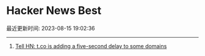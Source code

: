 # Hacker News Best

最近更新时间: 2023-08-15 19:02:36

--- 
1. [Tell HN: t.co is adding a five-second delay to some domains](https://news.ycombinator.com/item?id=37130060) 
